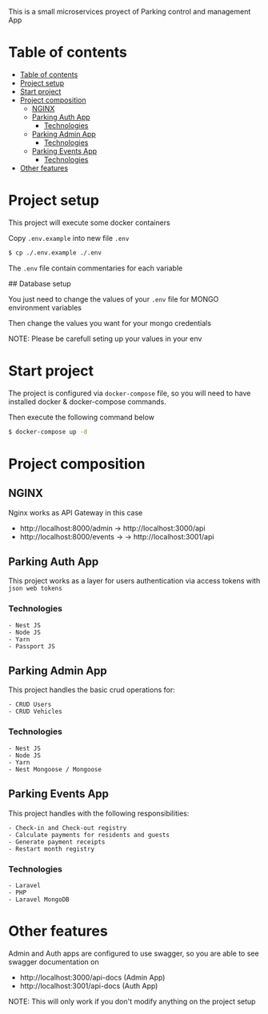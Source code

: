 This is a small microservices proyect of Parking control and management App

# Table of contents

- [Table of contents](#table-of-contents)
- [Project setup](#project-setup)
- [Start project](#start-project)
- [Project composition](#project-composition)
  - [NGINX](#nginx)
  - [Parking Auth App](#parking-auth-app)
    - [Technologies](#technologies)
  - [Parking Admin App](#parking-admin-app)
    - [Technologies](#technologies-1)
  - [Parking Events App](#parking-events-app)
    - [Technologies](#technologies-2)
- [Other features](#other-features)

# Project setup

This project will execute some docker containers

Copy `.env.example` into new file `.env`

```bash
$ cp ./.env.example ./.env
```

The `.env` file contain commentaries for each variable

## Database setup

You just need to change the values of your `.env` file for MONGO environment variables

Then change the values you want for your mongo credentials

NOTE: Please be carefull seting up your values in your env

# Start project

The project is configured via `docker-compose` file, so you will need to have installed docker & docker-compose commands.

Then execute the following command below

```sh
$ docker-compose up -d
```

# Project composition

## NGINX

Nginx works as API Gateway in this case

- http://localhost:8000/admin -> http://localhost:3000/api
- http://localhost:8000/events -> -> http://localhost:3001/api

## Parking Auth App

This project works as a layer for users authentication via access tokens with `json web tokens`

### Technologies

    - Nest JS
    - Node JS
    - Yarn
    - Passport JS

## Parking Admin App

This project handles the basic crud operations for:

    - CRUD Users
    - CRUD Vehicles

### Technologies

    - Nest JS
    - Node JS
    - Yarn
    - Nest Mongoose / Mongoose

## Parking Events App

This project handles with the following responsibilities:

    - Check-in and Check-out registry
    - Calculate payments for residents and guests
    - Generate payment receipts
    - Restart month registry

### Technologies

    - Laravel
    - PHP
    - Laravel MongoDB

# Other features

Admin and Auth apps are configured to use swagger, so you are able to see swagger documentation on

- http://localhost:3000/api-docs (Admin App)
- http://localhost:3001/api-docs (Auth App)

NOTE: This will only work if you don't modify anything on the project setup
